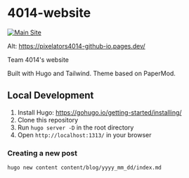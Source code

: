 # 4014-website

[![Main Site](https://github.com/Pixelators4014/Pixelators4014.github.io/actions/workflows/hugo.yml/badge.svg)](https://www.pixelators.org)

Alt: https://pixelators4014-github-io.pages.dev/


Team 4014's website

Built with Hugo and Tailwind.
Theme based on PaperMod.

## Local Development

1. Install Hugo: https://gohugo.io/getting-started/installing/
2. Clone this repository
3. Run `hugo server -D` in the root directory
4. Open `http://localhost:1313/` in your browser


### Creating a new post

```shell
hugo new content content/blog/yyyy_mm_dd/index.md
```
